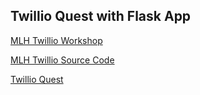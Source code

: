 ## Twillio Quest with Flask App


[MLH Twillio Workshop](https://docsend.com/view/ta3wdh2)

[MLH Twillio Source Code](https://glitch.com/~localhost-twilio)

[Twillio Quest](https://www.twilio.com/quest)